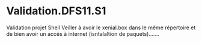 # Validation.DFS11.S1
Validation projet Shell
Veiller à avoir le xenial.box dans le même répertoire et de bien avoir un accés à internet (isntalaltion de paquets).......
